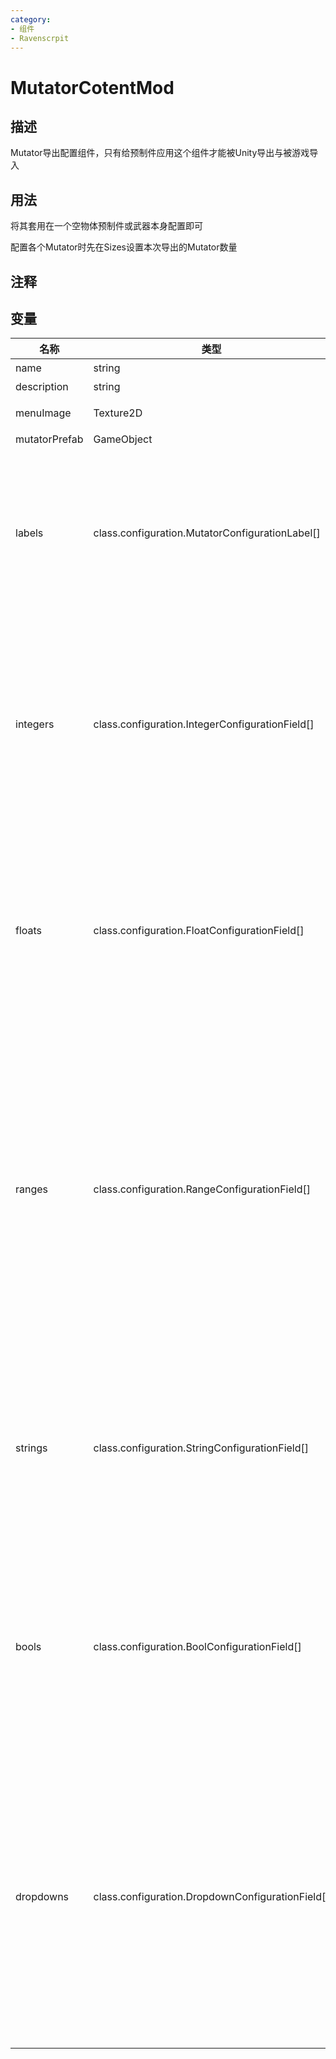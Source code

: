 ```yaml
---
category: 
- 组件
- Ravenscrpit
---
```

# MutatorCotentMod
## 描述

Mutator导出配置组件，只有给预制件应用这个组件才能被Unity导出与被游戏导入

## 用法

将其套用在一个空物体预制件或武器本身配置即可

配置各个Mutator时先在Sizes设置本次导出的Mutator数量

## 注释

## 变量
| 名称 | 类型 | 描述 |
| ----------- | ----------- | ----------- |
| name  | string | Mutator名 |  
| description  | string | Mutator描述 |  
| menuImage | Texture2D | Mutator的Logo（建议比例16:10） |  
| mutatorPrefab | GameObject | Mutator的prefab |  
| labels | class.configuration.MutatorConfigurationLabel[] | 在配置页显示的文本(Size=数量。先填写Sizes，再在Element里配置labels，id=要给这个label定义的id，displayName=要显示的文本，orderPriority=显示这个项的优先级即排序) |  
| integers | class.configuration.IntegerConfigurationField[] | 在配置页可供配置的整数选项卡(Size=数量。先填写Sizes，再在Element里配置integers，id=要给这个integer定义的id，displayName=这个integer要显示的文本，orderPriority=显示这个项的优先级即排序，value=默认值) |  
| floats | class.configuration.FloatConfigurationField[] | 在配置页可供配置的浮点数选项卡(Size=数量。先填写Sizes，再在Element里配置floats，id=要给这个float定义的id，displayName=这个float要显示的文本，orderPriority=显示这个项的优先级即排序，value=默认值) |  
| ranges | class.configuration.RangeConfigurationField[] | 在配置页可供配置的[滑动条](https://docs.unity.cn/cn/2020.3/Manual/script-Slider.html)选项卡(Size=数量。先填写Sizes，再在Element里配置ranges，id=要给这个range定义的id，displayName=这个range要显示的文本，orderPriority=显示这个项的优先级即排序，value.value=默认值,value.min=滑动条最左边对应的最小值,value.max=滑动条最右边对应的最大值，wholeNumbers=是否将滑动条约束为整数值) |  
| strings | class.configuration.StringConfigurationField[] | 在配置页可供配置的字符串选项卡(Size=数量。先填写Sizes，再在Element里配置strings，id=要给这个string定义的id，displayName=这个string要显示的文本，orderPriority=显示这个项的优先级即排序，value=默认值) |
| bools | class.configuration.BoolConfigurationField[] | 在配置页可供配置的布尔选项卡(Size=数量。先填写Sizes，再在Element里配置bools，id=要给这个bool定义的id，displayName=这个bool要显示的文本，orderPriority=显示这个项的优先级即排序，value=默认值) |  
| dropdowns | class.configuration.DropdownConfigurationField[] | 在配置页可供配置的下拉列表选项卡(Size=数量。先填写Sizes，再在Element里配置dropdowns，id=要给这个dropdown定义的id，displayName=这个dropdown要显示的文本，orderPriority=显示这个项的优先级即排序，value.index=默认值的序号，value.lables.sizes=选项卡的数量，value.lables[*]=选项文本) |   
